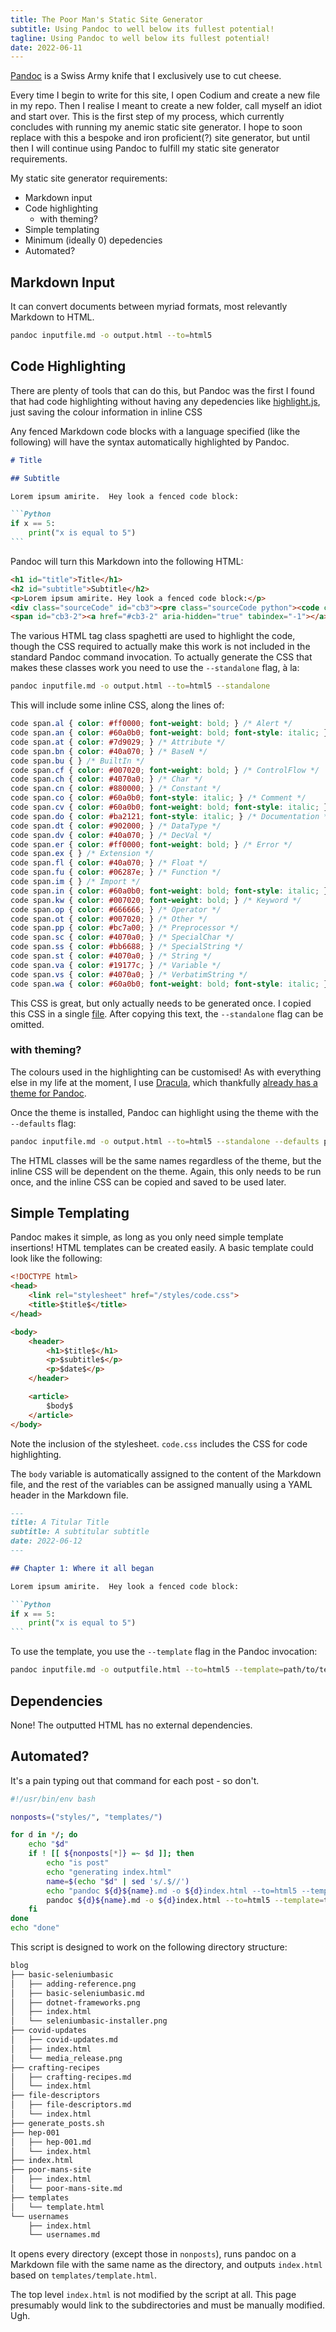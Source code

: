 ```yaml
---
title: The Poor Man's Static Site Generator
subtitle: Using Pandoc to well below its fullest potential!
tagline: Using Pandoc to well below its fullest potential!
date: 2022-06-11
---
```


[Pandoc](https://pandoc.org/) is a Swiss Army knife that I exclusively use to cut cheese.

Every time I begin to write for this site, I open Codium and create a new file in my repo.  Then I realise I meant to create a new folder, call myself an idiot and start over.  This is the first step of my process, which currently concludes with running my anemic static site generator.  I hope to soon replace with this a bespoke and iron proficient(?) site generator, but until then I will continue using Pandoc to fulfill my static site generator requirements.

My static site generator requirements:

 * Markdown input
 * Code highlighting
   * with theming?
 * Simple templating
 * Minimum (ideally 0) depedencies
 * Automated?


## Markdown Input

It can convert documents between myriad formats, most relevantly Markdown to HTML.

```bash
pandoc inputfile.md -o output.html --to=html5 
```

## Code Highlighting

There are plenty of tools that can do this, but Pandoc was the first I found that had code highlighting without having any depedencies like [highlight.js](https://highlightjs.org/), just saving the colour information in inline CSS

Any fenced Markdown code blocks with a language specified (like the following) will have the syntax automatically highlighted by Pandoc.

````Markdown
# Title

## Subtitle

Lorem ipsum amirite.  Hey look a fenced code block:

```Python
if x == 5:
    print("x is equal to 5")
```
````

Pandoc will turn this Markdown into the following HTML:

```HTML
<h1 id="title">Title</h1>
<h2 id="subtitle">Subtitle</h2>
<p>Lorem ipsum amirite. Hey look a fenced code block:</p>
<div class="sourceCode" id="cb3"><pre class="sourceCode python"><code class="sourceCode python"><span id="cb3-1"><a href="#cb3-1" aria-hidden="true" tabindex="-1"></a><span class="cf">if</span> x <span class="op">==</span> <span class="dv">5</span>:</span>
<span id="cb3-2"><a href="#cb3-2" aria-hidden="true" tabindex="-1"></a>    <span class="bu">print</span>(<span class="st">"x is equal to 5"</span>)</span></code></pre></div>
```

The various HTML tag class spaghetti are used to highlight the code, though the CSS required to actually make this work is not included in the standard Pandoc command invocation.  To actually generate the CSS that makes these classes work you need to use the `--standalone` flag, à la:

```bash
pandoc inputfile.md -o output.html --to=html5 --standalone
```

This will include some inline CSS, along the lines of:

```CSS
code span.al { color: #ff0000; font-weight: bold; } /* Alert */
code span.an { color: #60a0b0; font-weight: bold; font-style: italic; } /* Annotation */
code span.at { color: #7d9029; } /* Attribute */
code span.bn { color: #40a070; } /* BaseN */
code span.bu { } /* BuiltIn */
code span.cf { color: #007020; font-weight: bold; } /* ControlFlow */
code span.ch { color: #4070a0; } /* Char */
code span.cn { color: #880000; } /* Constant */
code span.co { color: #60a0b0; font-style: italic; } /* Comment */
code span.cv { color: #60a0b0; font-weight: bold; font-style: italic; } /* CommentVar */
code span.do { color: #ba2121; font-style: italic; } /* Documentation */
code span.dt { color: #902000; } /* DataType */
code span.dv { color: #40a070; } /* DecVal */
code span.er { color: #ff0000; font-weight: bold; } /* Error */
code span.ex { } /* Extension */
code span.fl { color: #40a070; } /* Float */
code span.fu { color: #06287e; } /* Function */
code span.im { } /* Import */
code span.in { color: #60a0b0; font-weight: bold; font-style: italic; } /* Information */
code span.kw { color: #007020; font-weight: bold; } /* Keyword */
code span.op { color: #666666; } /* Operator */
code span.ot { color: #007020; } /* Other */
code span.pp { color: #bc7a00; } /* Preprocessor */
code span.sc { color: #4070a0; } /* SpecialChar */
code span.ss { color: #bb6688; } /* SpecialString */
code span.st { color: #4070a0; } /* String */
code span.va { color: #19177c; } /* Variable */
code span.vs { color: #4070a0; } /* VerbatimString */
code span.wa { color: #60a0b0; font-weight: bold; font-style: italic; } /* Warning */
```

This CSS is great, but only actually needs to be generated once.  I copied this CSS in a single [file](https://github.com/pavo-etc/pavo-etc.github.io/blob/94d59de43188660d625d12b5df33894841f99922/styles/code.css).  After copying this text, the `--standalone` flag can be omitted.

### with theming?

The colours used in the highlighting can be customised!  As with everything else in my life at the moment, I use [Dracula](https://draculatheme.com/), which thankfully [already has a theme for Pandoc](https://draculatheme.com/pandoc).

Once the theme is installed, Pandoc can highlight using the theme with the `--defaults` flag:

```bash
pandoc inputfile.md -o output.html --to=html5 --standalone --defaults path/to/theme/dracula.yaml
```

The HTML classes will be the same names regardless of the theme, but the inline CSS will be dependent on the theme.  Again, this only needs to be run once, and the inline CSS can be copied and saved to be used later.

## Simple Templating

Pandoc makes it simple, as long as you only need simple template insertions!  HTML templates can be created easily.  A basic template could look like the following:

```HTML
<!DOCTYPE html>
<head>
    <link rel="stylesheet" href="/styles/code.css">
    <title>$title$</title>
</head>

<body>
    <header>
        <h1>$title$</h1>
        <p>$subtitle$</p>
        <p>$date$</p>
    </header>

    <article>
        $body$
    </article>
</body>
```

Note the inclusion of the stylesheet.  `code.css` includes the CSS for code highlighting.

The `body` variable is automatically assigned to the content of the Markdown file, and the rest of the variables can be assigned manually using a YAML header in the Markdown file.

````Markdown
---
title: A Titular Title
subtitle: A subtitular subtitle
date: 2022-06-12
--- 

## Chapter 1: Where it all began

Lorem ipsum amirite.  Hey look a fenced code block:

```Python
if x == 5:
    print("x is equal to 5")
```
````

To use the template, you use the `--template` flag in the Pandoc invocation:

```bash
pandoc inputfile.md -o outputfile.html --to=html5 --template=path/to/template.html
```

## Dependencies

None!  The outputted HTML has no external dependencies.

## Automated?

It's a pain typing out that command for each post - so don't.

```bash
#!/usr/bin/env bash

nonposts=("styles/", "templates/")

for d in */; do
	echo "$d"
	if ! [[ ${nonposts[*]} =~ $d ]]; then
		echo "is post"
		echo "generating index.html"
		name=$(echo "$d" | sed 's/.$//')
		echo "pandoc ${d}${name}.md -o ${d}index.html --to=html5 --template=templates/template.html"
		pandoc ${d}${name}.md -o ${d}index.html --to=html5 --template=templates/template.html
	fi
done
echo "done"
```

This script is designed to work on the following directory structure:

```bash
blog
├── basic-seleniumbasic
│   ├── adding-reference.png
│   ├── basic-seleniumbasic.md
│   ├── dotnet-frameworks.png
│   ├── index.html
│   └── seleniumbasic-installer.png
├── covid-updates
│   ├── covid-updates.md
│   ├── index.html
│   └── media_release.png
├── crafting-recipes
│   ├── crafting-recipes.md
│   └── index.html
├── file-descriptors
│   ├── file-descriptors.md
│   └── index.html
├── generate_posts.sh
├── hep-001
│   ├── hep-001.md
│   └── index.html
├── index.html
├── poor-mans-site
│   ├── index.html
│   └── poor-mans-site.md
├── templates
│   └── template.html
└── usernames
    ├── index.html
    └── usernames.md
```

It opens every directory (except those in `nonposts`), runs pandoc on a Markdown file with the same name as the directory, and outputs `index.html` based on `templates/template.html`.

The top level `index.html` is not modified by the script at all.  This page presumably would link to the subdirectories and must be manually modified.  Ugh.  

